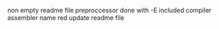 non empty readme file
preproccessor done with -E included
compiler
assembler
name
red
update readme file
